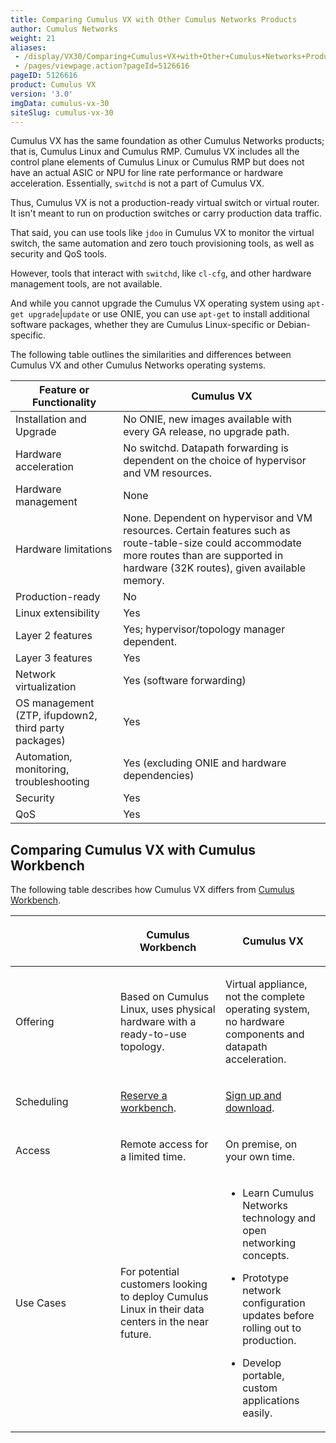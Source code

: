 ```yaml
---
title: Comparing Cumulus VX with Other Cumulus Networks Products
author: Cumulus Networks
weight: 21
aliases:
 - /display/VX30/Comparing+Cumulus+VX+with+Other+Cumulus+Networks+Products
 - /pages/viewpage.action?pageId=5126616
pageID: 5126616
product: Cumulus VX
version: '3.0'
imgData: cumulus-vx-30
siteSlug: cumulus-vx-30
---
```

Cumulus VX has the same foundation as other Cumulus Networks products;
that is, Cumulus Linux and Cumulus RMP. Cumulus VX includes all the
control plane elements of Cumulus Linux or Cumulus RMP but does not have
an actual ASIC or NPU for line rate performance or hardware
acceleration. Essentially, `switchd` is not a part of Cumulus VX.

Thus, Cumulus VX is not a production-ready virtual switch or virtual
router. It isn't meant to run on production switches or carry production
data traffic.

That said, you can use tools like `jdoo` in Cumulus VX to monitor the
virtual switch, the same automation and zero touch provisioning tools,
as well as security and QoS tools.

However, tools that interact with `switchd`, like `cl-cfg`, and other
hardware management tools, are not available.

And while you cannot upgrade the Cumulus VX operating system using
`apt-get upgrade`|`update` or use ONIE, you can use `apt-get` to install
additional software packages, whether they are Cumulus Linux-specific or
Debian-specific.

The following table outlines the similarities and differences between
Cumulus VX and other Cumulus Networks operating systems.

| Feature or Functionality                             | Cumulus VX                                                                                                                                                                                   |
| ---------------------------------------------------- | -------------------------------------------------------------------------------------------------------------------------------------------------------------------------------------------- |
| Installation and Upgrade                             | No ONIE, new images available with every GA release, no upgrade path.                                                                                                                        |
| Hardware acceleration                                | No switchd. Datapath forwarding is dependent on the choice of hypervisor and VM resources.                                                                                                   |
| Hardware management                                  | None                                                                                                                                                                                         |
| Hardware limitations                                 | None. Dependent on hypervisor and VM resources. Certain features such as route-table-size could accommodate more routes than are supported in hardware (32K routes), given available memory. |
| Production-ready                                     | No                                                                                                                                                                                           |
| Linux extensibility                                  | Yes                                                                                                                                                                                          |
| Layer 2 features                                     | Yes; hypervisor/topology manager dependent.                                                                                                                                                  |
| Layer 3 features                                     | Yes                                                                                                                                                                                          |
| Network virtualization                               | Yes (software forwarding)                                                                                                                                                                    |
| OS management (ZTP, ifupdown2, third party packages) | Yes                                                                                                                                                                                          |
| Automation, monitoring, troubleshooting              | Yes (excluding ONIE and hardware dependencies)                                                                                                                                               |
| Security                                             | Yes                                                                                                                                                                                          |
| QoS                                                  | Yes                                                                                                                                                                                          |

## <span>Comparing Cumulus VX with Cumulus Workbench</span>

The following table describes how Cumulus VX differs from [Cumulus
Workbench](http://cumulusnetworks.com/cumulus-workbench/).

<table>
<colgroup>
<col style="width: 33%" />
<col style="width: 33%" />
<col style="width: 33%" />
</colgroup>
<thead>
<tr class="header">
<th><p> </p></th>
<th><p>Cumulus Workbench</p></th>
<th><p>Cumulus VX</p></th>
</tr>
</thead>
<tbody>
<tr class="odd">
<td><p>Offering</p></td>
<td><p>Based on Cumulus Linux, uses physical hardware with a ready-to-use topology.</p></td>
<td><p>Virtual appliance, not the complete operating system, no hardware components and datapath acceleration.</p></td>
</tr>
<tr class="even">
<td><p>Scheduling</p></td>
<td><p><a href="http://cumulusnetworks.com/get-started/test-drive-open-networking-in-our-remote-lab/" class="external-link">Reserve a workbench</a>.</p></td>
<td><p><a href="https://cumulusnetworks.com/cumulus-vx/" class="external-link">Sign up and download</a>.</p></td>
</tr>
<tr class="odd">
<td><p>Access</p></td>
<td><p>Remote access for a limited time.</p></td>
<td><p>On premise, on your own time.</p></td>
</tr>
<tr class="even">
<td><p>Use Cases</p></td>
<td><p>For potential customers looking to deploy Cumulus Linux in their data centers in the near future.</p></td>
<td><ul>
<li><p>Learn Cumulus Networks technology and open networking concepts.</p></li>
<li><p>Prototype network configuration updates before rolling out to production.</p></li>
<li><p>Develop portable, custom applications easily.</p></li>
</ul></td>
</tr>
</tbody>
</table>

<article id="html-search-results" class="ht-content" style="display: none;">

</article>

<footer id="ht-footer">

</footer>
